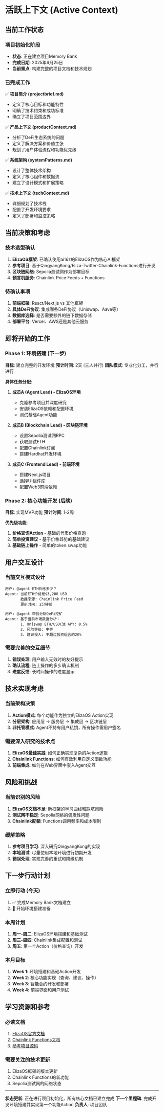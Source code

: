 # 活跃上下文 (Active Context)

## 当前工作状态

### 项目初始化阶段
- **状态**: 正在建立项目Memory Bank
- **完成日期**: 2025年6月25日
- **当前重点**: 构建完整的项目文档和技术规划

### 已完成工作
✅ **项目简介 (projectbrief.md)**
- 定义了核心目标和功能特性
- 明确了技术约束和成功标准
- 确立了项目范围边界

✅ **产品上下文 (productContext.md)**  
- 分析了DeFi生态系统的问题
- 定义了解决方案和价值主张
- 规划了用户体验流程和功能优先级

✅ **系统架构 (systemPatterns.md)**
- 设计了整体技术架构
- 定义了核心组件和数据流
- 建立了设计模式和扩展策略

✅ **技术上下文 (techContext.md)**
- 详细规划了技术栈
- 配置了开发环境要求
- 定义了部署和监控策略

## 当前决策和考虑

### 技术选型确认
1. **ElizaOS框架**: 已确认使用ai16z的ElizaOS作为核心AI框架
2. **参考项目**: 基于QingyangKong/Eliza-Twitter-Chainlink-Functions进行开发
3. **区块链网络**: Sepolia测试网作为部署目标
4. **预言机服务**: Chainlink Price Feeds + Functions

### 待确认事项
1. **前端框架**: React/Next.js vs 其他框架
2. **具体DeFi协议**: 集成哪些DeFi协议（Uniswap、Aave等）
3. **数据库选择**: 是否需要额外的链下数据存储
4. **部署平台**: Vercel、AWS还是其他云服务

## 即将开始的工作

### Phase 1: 环境搭建 (下一步)
**目标**: 建立完整的开发环境
**预计时间**: 2天 (三人并行)
**团队模式**: 专业化分工，并行进行

**具体任务分配**:
1. **成员A (Agent Lead) - ElizaOS环境**
   - 克隆参考项目并深度研究
   - 安装ElizaOS依赖和配置环境
   - 测试基础Agent功能

2. **成员B (Blockchain Lead) - 区块链环境** 
   - 设置Sepolia测试网RPC
   - 获取测试ETH
   - 配置Chainlink订阅
   - 搭建Hardhat开发环境

3. **成员C (Frontend Lead) - 前端环境**
   - 搭建Next.js项目
   - 选择UI组件库
   - 配置Web3前端依赖

### Phase 2: 核心功能开发 (后续)
**目标**: 实现MVP功能
**预计时间**: 1-2周

**优先级功能**:
1. **价格查询Action** - 基础的代币价格查询
2. **简单投资建议** - 基于价格趋势的基础建议  
3. **基础链上操作** - 简单的token swap功能

## 用户交互设计

### 当前交互模式设计
```
用户: @agent ETH价格多少？
Agent: 当前ETH价格是$3,200 USD
       数据来源: Chainlink Price Feed
       更新时间: 2分钟前
       
用户: @agent 帮我分析DeFi挖矿
Agent: 基于当前市场数据分析：
       1. Uniswap ETH/USDC池 APY: 8.5%
       2. 风险等级: 中等
       3. 建议投入: 不超过投资组合的20%
```

### 需要完善的交互细节
1. **错误处理**: 用户输入无效时的友好提示
2. **确认流程**: 链上操作的多步确认机制
3. **进度反馈**: 长时间操作的进度显示

## 技术实现考虑

### 当前架构决策
1. **Action模式**: 每个功能作为独立的ElizaOS Action实现
2. **分层架构**: 应用层 → 服务层 → 集成层 → 区块链层
3. **非托管模式**: Agent不持有用户私钥，所有操作需用户签名

### 需要深入研究的技术点
1. **ElizaOS最佳实践**: 如何正确实现复杂的Action逻辑
2. **Chainlink Functions**: 如何有效利用自定义函数功能
3. **前端集成**: 如何在Web界面中嵌入Agent交互

## 风险和挑战

### 当前识别的风险
1. **ElizaOS文档不足**: 新框架的学习曲线和踩坑风险
2. **测试网不稳定**: Sepolia网络的偶发性问题
3. **Chainlink配额**: Functions调用频率和成本限制

### 缓解策略
1. **参考项目学习**: 深入研究QingyangKong的实现
2. **本地测试**: 尽量使用本地环境进行初期开发
3. **错误处理**: 实现完善的重试和降级机制

## 下一步行动计划

### 立即行动 (今天)
1. ✅ 完成Memory Bank文档建立
2. 🔄 开始环境搭建准备

### 本周计划
1. **周一-周二**: ElizaOS环境搭建和基础测试
2. **周三-周四**: Chainlink集成配置和测试
3. **周五**: 第一个Action（价格查询）开发

### 本月目标
1. **Week 1**: 环境搭建和基础Action开发
2. **Week 2**: 核心功能实现（查询、建议、操作）
3. **Week 3**: 智能合约开发和部署
4. **Week 4**: 前端界面和用户测试

## 学习资源和参考

### 必读文档
1. [ElizaOS官方文档](https://github.com/ai16z/eliza)
2. [Chainlink Functions文档](https://docs.chain.link/chainlink-functions)
3. [参考项目源码](https://github.com/QingyangKong/Eliza-Twitter-Chainlink-Functions#)

### 需要关注的技术更新
1. ElizaOS框架的版本更新
2. Chainlink Functions的新功能
3. Sepolia测试网的网络状态

---

**状态更新**: 正在进行项目初始化，所有核心文档已建立完成
**下一个里程碑**: 完成开发环境搭建并实现第一个功能Action
**负责人**: 项目团队 